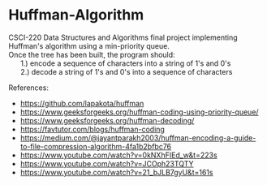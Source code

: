 # Huffman-Algorithm
CSCI-220 Data Structures and Algorithms final project implementing Huffman's algorithm using a min-priority queue. <br>
Once the tree has been built, the program should: <br>
&nbsp;&nbsp;&nbsp;&nbsp;&nbsp; 1.) encode a sequence of characters into a string of 1's and 0's <br>
&nbsp;&nbsp;&nbsp;&nbsp;&nbsp; 2.) decode a string of 1's and 0's into a sequence of characters

References:
* https://github.com/lapakota/huffman
* https://www.geeksforgeeks.org/huffman-coding-using-priority-queue/
* https://www.geeksforgeeks.org/huffman-decoding/
* https://favtutor.com/blogs/huffman-coding
* https://medium.com/@jayantparakh2003/huffman-encoding-a-guide-to-file-compression-algorithm-4fa1b2bfbc76
* https://www.youtube.com/watch?v=0kNXhFIEd_w&t=223s
* https://www.youtube.com/watch?v=JCOph23TQTY
* https://www.youtube.com/watch?v=21_bJLB7gyU&t=161s




